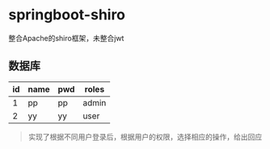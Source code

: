 # springboot-shiro
整合Apache的shiro框架，未整合jwt
## 数据库
id|name|pwd|roles
-|-|-|-
1|pp|pp|admin
2|yy|yy|user

> 实现了根据不同用户登录后，根据用户的权限，选择相应的操作，给出回应
